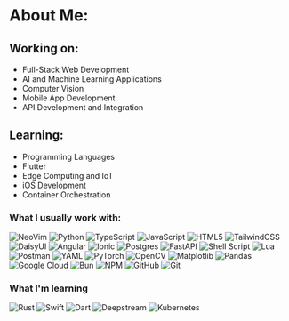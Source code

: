 # About Me:

## Working on:
- Full-Stack Web Development
- AI and Machine Learning Applications
- Computer Vision
- Mobile App Development
- API Development and Integration

## Learning:
- Programming Languages
- Flutter
- Edge Computing and IoT
- iOS Development
- Container Orchestration


### What I usually work with:

![NeoVim](https://img.shields.io/badge/Neovim-57A143?logo=neovim&logoColor=white&style=flat)
![Python](https://img.shields.io/badge/python-3670A0?style=flat&logo=python&logoColor=ffdd54)
![TypeScript](https://img.shields.io/badge/typescript-%23007ACC.svg?style=flat&logo=typescript&logoColor=white)
![JavaScript](https://img.shields.io/badge/javascript-%23323330.svg?style=flat&logo=javascript&logoColor=%23F7DF1E)
![HTML5](https://img.shields.io/badge/html5-%23E34F26.svg?style=flat&logo=html5&logoColor=white)
![TailwindCSS](https://img.shields.io/badge/tailwindcss-%2338B2AC.svg?style=flat&logo=tailwind-css&logoColor=white)
![DaisyUI](https://img.shields.io/badge/daisyui-5A0EF8?style=flat&logo=daisyui&logoColor=white)
![Angular](https://img.shields.io/badge/angular-%23DD0031.svg?style=flat&logo=angular&logoColor=white)
![Ionic](https://img.shields.io/badge/Ionic-%233880FF.svg?style=flat&logo=Ionic&logoColor=white)
![Postgres](https://img.shields.io/badge/postgres-%23316192.svg?style=flat&logo=postgresql&logoColor=white)
![FastAPI](https://img.shields.io/badge/FastAPI-005571?style=flat&logo=fastapi)
![Shell Script](https://img.shields.io/badge/shell_script-%23121011.svg?style=flat&logo=gnu-bash&logoColor=white)
![Lua](https://img.shields.io/badge/lua-%232C2D72.svg?style=flat&logo=lua&logoColor=white)
![Postman](https://img.shields.io/badge/Postman-FF6C37?style=flat&logo=postman&logoColor=white)
![YAML](https://img.shields.io/badge/yaml-%23ffffff.svg?style=flat&logo=yaml&logoColor=151515)
![PyTorch](https://img.shields.io/badge/PyTorch-%23EE4C2C.svg?style=flat&logo=PyTorch&logoColor=white)
![OpenCV](https://img.shields.io/badge/opencv-%23white.svg?style=flat&logo=opencv&logoColor=white)
![Matplotlib](https://img.shields.io/badge/Matplotlib-%23ffffff.svg?style=flat&logo=Matplotlib&logoColor=black)
![Pandas](https://img.shields.io/badge/pandas-%23150458.svg?style=flat&logo=pandas&logoColor=white)
![Google Cloud](https://img.shields.io/badge/GoogleCloud-%234285F4.svg?style=flat&logo=google-cloud&logoColor=white)
![Bun](https://img.shields.io/badge/Bun-%23000000.svg?style=flat&logo=bun&logoColor=white)
![NPM](https://img.shields.io/badge/NPM-%23CB3837.svg?style=flat&logo=npm&logoColor=white)
![GitHub](https://img.shields.io/badge/GitHub-181717?logo=github)
![Git](https://img.shields.io/badge/git-%23F05033.svg?style=flat&logo=git&logoColor=black)

### What I'm learning

![Rust](https://img.shields.io/badge/Rust-000000?logo=rust)
![Swift](https://img.shields.io/badge/Swift-F05138?logo=swift&logoColor=white)
![Dart](https://img.shields.io/badge/Dart-0175C2?logo=dart)
![Deepstream](https://img.shields.io/badge/Deepstream-76B900?logo=nvidia&logoColor=white)
![Kubernetes](https://img.shields.io/badge/Kubernetes-326CE5?logo=kubernetes&logoColor=white)

